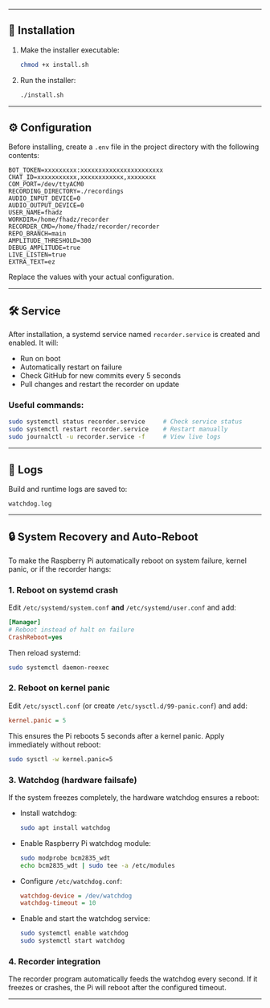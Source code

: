 
---

## 🚀 Installation

1. Make the installer executable:

   ```bash
   chmod +x install.sh
   ```

2. Run the installer:

   ```bash
   ./install.sh
   ```

---

## ⚙️ Configuration

Before installing, create a `.env` file in the project directory with the following contents:

```env
BOT_TOKEN=xxxxxxxxx:xxxxxxxxxxxxxxxxxxxxxxx
CHAT_ID=xxxxxxxxxxx,xxxxxxxxxxxx,xxxxxxxx
COM_PORT=/dev/ttyACM0
RECORDING_DIRECTORY=./recordings
AUDIO_INPUT_DEVICE=0
AUDIO_OUTPUT_DEVICE=0
USER_NAME=fhadz
WORKDIR=/home/fhadz/recorder
RECORDER_CMD=/home/fhadz/recorder/recorder
REPO_BRANCH=main
AMPLITUDE_THRESHOLD=300
DEBUG_AMPLITUDE=true
LIVE_LISTEN=true
EXTRA_TEXT=ez
```

Replace the values with your actual configuration.

---

## 🛠 Service

After installation, a systemd service named `recorder.service` is created and enabled. It will:

* Run on boot
* Automatically restart on failure
* Check GitHub for new commits every 5 seconds
* Pull changes and restart the recorder on update

### Useful commands:

```bash
sudo systemctl status recorder.service     # Check service status
sudo systemctl restart recorder.service    # Restart manually
sudo journalctl -u recorder.service -f     # View live logs
```

---

## 📄 Logs

Build and runtime logs are saved to:

```
watchdog.log
```

---

## 🔒 System Recovery and Auto-Reboot

To make the Raspberry Pi automatically reboot on system failure, kernel panic, or if the recorder hangs:

### 1. Reboot on systemd crash

Edit `/etc/systemd/system.conf` **and** `/etc/systemd/user.conf` and add:

```ini
[Manager]
# Reboot instead of halt on failure
CrashReboot=yes
```

Then reload systemd:

```bash
sudo systemctl daemon-reexec
```

### 2. Reboot on kernel panic

Edit `/etc/sysctl.conf` (or create `/etc/sysctl.d/99-panic.conf`) and add:

```ini
kernel.panic = 5
```

This ensures the Pi reboots 5 seconds after a kernel panic. Apply immediately without reboot:

```bash
sudo sysctl -w kernel.panic=5
```

### 3. Watchdog (hardware failsafe)

If the system freezes completely, the hardware watchdog ensures a reboot:

* Install watchdog:

  ```bash
  sudo apt install watchdog
  ```
* Enable Raspberry Pi watchdog module:

  ```bash
  sudo modprobe bcm2835_wdt
  echo bcm2835_wdt | sudo tee -a /etc/modules
  ```
* Configure `/etc/watchdog.conf`:

  ```ini
  watchdog-device = /dev/watchdog
  watchdog-timeout = 10
  ```
* Enable and start the watchdog service:

  ```bash
  sudo systemctl enable watchdog
  sudo systemctl start watchdog
  ```

### 4. Recorder integration

The recorder program automatically feeds the watchdog every second.
If it freezes or crashes, the Pi will reboot after the configured timeout.

---
